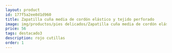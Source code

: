 ```yaml
---
layout: product
id: 177f5a2ee8d1d960
title: Zapatilla cuña media de cordón elástico y tejido perforado
image: img/productos/pies delicados/Zapatilla cuña media de cordón elástico y tejido perforado=56=destacado3=rojo cutillas.webp
price: 56
tags: destacado3
description: rojo cutillas
order: 1
---
```

